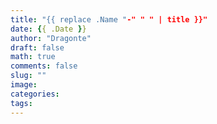 ```yaml
---
title: "{{ replace .Name "-" " " | title }}"
date: {{ .Date }}
author: "Dragonte"
draft: false
math: true
comments: false
slug: ""
image: 
categories:
tags:
---
```


